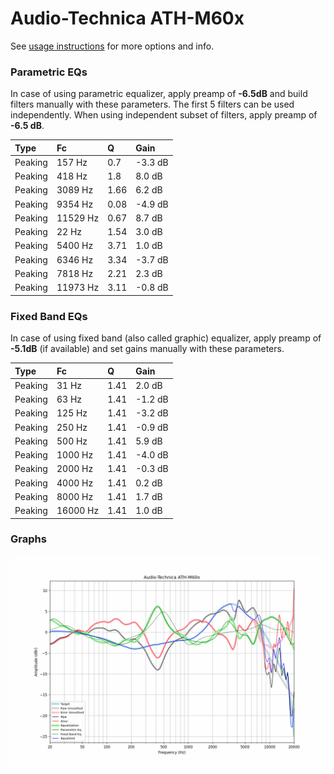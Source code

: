 # Audio-Technica ATH-M60x
See [usage instructions](https://github.com/jaakkopasanen/AutoEq#usage) for more options and info.

### Parametric EQs
In case of using parametric equalizer, apply preamp of **-6.5dB** and build filters manually
with these parameters. The first 5 filters can be used independently.
When using independent subset of filters, apply preamp of **-6.5 dB**.

| Type    | Fc       |    Q | Gain    |
|:--------|:---------|:-----|:--------|
| Peaking | 157 Hz   | 0.7  | -3.3 dB |
| Peaking | 418 Hz   | 1.8  | 8.0 dB  |
| Peaking | 3089 Hz  | 1.66 | 6.2 dB  |
| Peaking | 9354 Hz  | 0.08 | -4.9 dB |
| Peaking | 11529 Hz | 0.67 | 8.7 dB  |
| Peaking | 22 Hz    | 1.54 | 3.0 dB  |
| Peaking | 5400 Hz  | 3.71 | 1.0 dB  |
| Peaking | 6346 Hz  | 3.34 | -3.7 dB |
| Peaking | 7818 Hz  | 2.21 | 2.3 dB  |
| Peaking | 11973 Hz | 3.11 | -0.8 dB |

### Fixed Band EQs
In case of using fixed band (also called graphic) equalizer, apply preamp of **-5.1dB**
(if available) and set gains manually with these parameters.

| Type    | Fc       |    Q | Gain    |
|:--------|:---------|:-----|:--------|
| Peaking | 31 Hz    | 1.41 | 2.0 dB  |
| Peaking | 63 Hz    | 1.41 | -1.2 dB |
| Peaking | 125 Hz   | 1.41 | -3.2 dB |
| Peaking | 250 Hz   | 1.41 | -0.9 dB |
| Peaking | 500 Hz   | 1.41 | 5.9 dB  |
| Peaking | 1000 Hz  | 1.41 | -4.0 dB |
| Peaking | 2000 Hz  | 1.41 | -0.3 dB |
| Peaking | 4000 Hz  | 1.41 | 0.2 dB  |
| Peaking | 8000 Hz  | 1.41 | 1.7 dB  |
| Peaking | 16000 Hz | 1.41 | 1.0 dB  |

### Graphs
![](./Audio-Technica%20ATH-M60x.png)